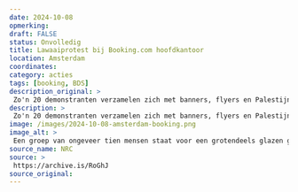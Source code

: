```yaml
---
date: 2024-10-08
opmerking: 
draft: FALSE
status: Onvolledig
title: Lawaaiprotest bij Booking.com hoofdkantoor
location: Amsterdam
coordinates: 
category: acties
tags: [booking, BDS]
description_original: > 
 Zo'n 20 demonstranten verzamelen zich met banners, flyers en Palestijnse vlaggen bij het hoofdkantoor van Booking in Amsterdam, om te protesteren tegen Booking's praktijk om locaties in bezette Palestijnse gebieden aan te bieden. Hiermee behaalt Booking winst over de rug van apartheid en genocide in Palestina. Ongeveer 12 medewerkers van Booking verlaten spontaan hun bureau en sluiten zich aan bij het protest.
description: > 
 Zo'n 20 demonstranten verzamelen zich met banners, flyers en Palestijnse vlaggen bij het hoofdkantoor van Booking in Amsterdam, om te protesteren tegen Booking's praktijk om locaties in bezette Palestijnse gebieden aan te bieden. Hiermee behaalt Booking winst over de rug van apartheid en genocide in Palestina. Ongeveer 12 medewerkers van Booking verlaten spontaan hun bureau en sluiten zich aan bij het protest.
image: /images/2024-10-08-amsterdam-booking.png
image_alt: > 
 Een groep van ongeveer tien mensen staat voor een grotendeels glazen gebouw met op dat gebouw de tekst 'Booking.com'. De mensen houden Palestijnse vlaggen en twee spandoeken vast (beide in het Engels). Eén met de tekst: 'Geen toerisme op gestolen land. Booking profiteert van de bezetting van Palestina. Boycot Booking'. De ander met de tekst: 'Genocide is geen vakantieuitje'. Achter de mensen staan en stuk of vijf politieagenten en bewakers. De deuren bij de glazen ingang van het gebouwen hebben stuk voor stuk glasschade.
source_name: NRC
source: > 
 https://archive.is/RoGhJ
source_original: 
---
```

